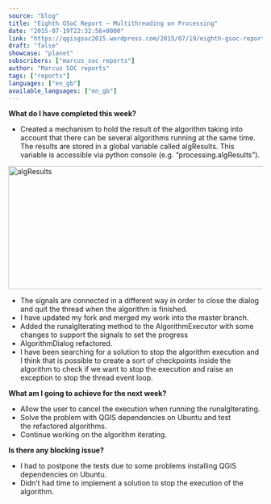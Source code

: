 ```yaml
---
source: "blog"
title: "Eighth GSoC Report – Multithreading on Processing"
date: "2015-07-19T22:32:56+0000"
link: "https://qgisgsoc2015.wordpress.com/2015/07/19/eighth-gsoc-report-multithreading-on-processing/"
draft: "false"
showcase: "planet"
subscribers: ["marcus_soc_reports"]
author: "Marcus SOC reports"
tags: ["reports"]
languages: ["en_gb"]
available_languages: ["en_gb"]
---
```


<p><strong>What do I have completed this week?</strong></p>
<ul>
<li>Created a mechanism to hold the result of the algorithm taking into account that there can be several algorithms running at the same time. The results are stored in a global variable called algResults. This variable is accessible via python console (e.g. &#8220;processing.algResults&#8221;).</li>
</ul>
<p><a href="https://qgisgsoc2015.wordpress.com/wp-content/uploads/2015/07/algresults.png"><img alt="algResults" class="aligncenter size-full wp-image-121" height="244" src="https://qgisgsoc2015.wordpress.com/wp-content/uploads/2015/07/algresults.png?w=676&#038;h=244" width="676" /></a></p>
<ul>
<li>The signals are connected in a different way in order to close the dialog and quit the thread when the algorithm is finished.</li>
<li>I have updated my fork and merged my work into the master branch.</li>
<li>Added the runalgIterating method to the AlgorithmExecutor with some changes to support the signals to set the progress</li>
<li>AlgorithmDialog refactored.</li>
<li>I have been searching for a solution to stop the algorithm execution and I think that is possible to create a sort of checkpoints inside the algorithm to check if we want to stop the execution and raise an exception to stop the thread event loop.</li>
</ul>
<p><strong>What am I going to achieve for the next week?</strong></p>
<ul>
<li>Allow the user to cancel the execution when running the runalgIterating.</li>
<li>Solve the problem with QGIS dependencies on Ubuntu and test the refactored algorithms.</li>
<li>Continue working on the algorithm iterating.</li>
</ul>
<p><strong>Is there any blocking issue?</strong></p>
<ul>
<li>I had to postpone the tests due to some problems installing QGIS dependencies on Ubuntu.</li>
<li>Didn&#8217;t had time to implement a solution to stop the execution of the algorithm.</li>
</ul>

